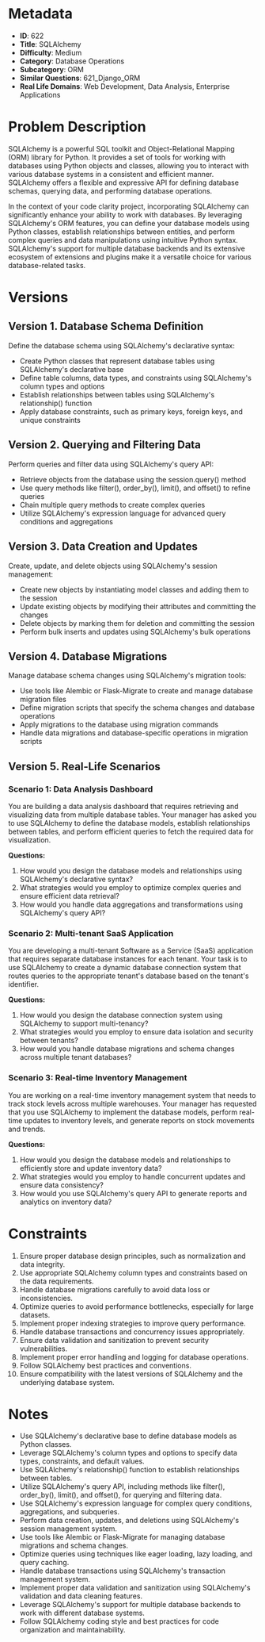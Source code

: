 # Metadata

- **ID**: 622
- **Title**: SQLAlchemy
- **Difficulty**: Medium
- **Category**: Database Operations
- **Subcategory**: ORM
- **Similar Questions**: 621_Django_ORM
- **Real Life Domains**: Web Development, Data Analysis, Enterprise Applications

# Problem Description

SQLAlchemy is a powerful SQL toolkit and Object-Relational Mapping (ORM) library for Python. It provides a set of tools for working with databases using Python objects and classes, allowing you to interact with various database systems in a consistent and efficient manner. SQLAlchemy offers a flexible and expressive API for defining database schemas, querying data, and performing database operations.

In the context of your code clarity project, incorporating SQLAlchemy can significantly enhance your ability to work with databases. By leveraging SQLAlchemy's ORM features, you can define your database models using Python classes, establish relationships between entities, and perform complex queries and data manipulations using intuitive Python syntax. SQLAlchemy's support for multiple database backends and its extensive ecosystem of extensions and plugins make it a versatile choice for various database-related tasks.

# Versions

## Version 1. Database Schema Definition

Define the database schema using SQLAlchemy's declarative syntax:

- Create Python classes that represent database tables using SQLAlchemy's declarative base
- Define table columns, data types, and constraints using SQLAlchemy's column types and options
- Establish relationships between tables using SQLAlchemy's relationship() function
- Apply database constraints, such as primary keys, foreign keys, and unique constraints

## Version 2. Querying and Filtering Data

Perform queries and filter data using SQLAlchemy's query API:

- Retrieve objects from the database using the session.query() method
- Use query methods like filter(), order_by(), limit(), and offset() to refine queries
- Chain multiple query methods to create complex queries
- Utilize SQLAlchemy's expression language for advanced query conditions and aggregations

## Version 3. Data Creation and Updates

Create, update, and delete objects using SQLAlchemy's session management:

- Create new objects by instantiating model classes and adding them to the session
- Update existing objects by modifying their attributes and committing the changes
- Delete objects by marking them for deletion and committing the session
- Perform bulk inserts and updates using SQLAlchemy's bulk operations

## Version 4. Database Migrations

Manage database schema changes using SQLAlchemy's migration tools:

- Use tools like Alembic or Flask-Migrate to create and manage database migration files
- Define migration scripts that specify the schema changes and database operations
- Apply migrations to the database using migration commands
- Handle data migrations and database-specific operations in migration scripts

## Version 5. Real-Life Scenarios

### Scenario 1: Data Analysis Dashboard

You are building a data analysis dashboard that requires retrieving and visualizing data from multiple database tables. Your manager has asked you to use SQLAlchemy to define the database models, establish relationships between tables, and perform efficient queries to fetch the required data for visualization.

**Questions:**
1. How would you design the database models and relationships using SQLAlchemy's declarative syntax?
2. What strategies would you employ to optimize complex queries and ensure efficient data retrieval?
3. How would you handle data aggregations and transformations using SQLAlchemy's query API?

### Scenario 2: Multi-tenant SaaS Application

You are developing a multi-tenant Software as a Service (SaaS) application that requires separate database instances for each tenant. Your task is to use SQLAlchemy to create a dynamic database connection system that routes queries to the appropriate tenant's database based on the tenant's identifier.

**Questions:**
1. How would you design the database connection system using SQLAlchemy to support multi-tenancy?
2. What strategies would you employ to ensure data isolation and security between tenants?
3. How would you handle database migrations and schema changes across multiple tenant databases?

### Scenario 3: Real-time Inventory Management

You are working on a real-time inventory management system that needs to track stock levels across multiple warehouses. Your manager has requested that you use SQLAlchemy to implement the database models, perform real-time updates to inventory levels, and generate reports on stock movements and trends.

**Questions:**
1. How would you design the database models and relationships to efficiently store and update inventory data?
2. What strategies would you employ to handle concurrent updates and ensure data consistency?
3. How would you use SQLAlchemy's query API to generate reports and analytics on inventory data?

# Constraints

1. Ensure proper database design principles, such as normalization and data integrity.
2. Use appropriate SQLAlchemy column types and constraints based on the data requirements.
3. Handle database migrations carefully to avoid data loss or inconsistencies.
4. Optimize queries to avoid performance bottlenecks, especially for large datasets.
5. Implement proper indexing strategies to improve query performance.
6. Handle database transactions and concurrency issues appropriately.
7. Ensure data validation and sanitization to prevent security vulnerabilities.
8. Implement proper error handling and logging for database operations.
9. Follow SQLAlchemy best practices and conventions.
10. Ensure compatibility with the latest versions of SQLAlchemy and the underlying database system.

# Notes

- Use SQLAlchemy's declarative base to define database models as Python classes.
- Leverage SQLAlchemy's column types and options to specify data types, constraints, and default values.
- Use SQLAlchemy's relationship() function to establish relationships between tables.
- Utilize SQLAlchemy's query API, including methods like filter(), order_by(), limit(), and offset(), for querying and filtering data.
- Use SQLAlchemy's expression language for complex query conditions, aggregations, and subqueries.
- Perform data creation, updates, and deletions using SQLAlchemy's session management system.
- Use tools like Alembic or Flask-Migrate for managing database migrations and schema changes.
- Optimize queries using techniques like eager loading, lazy loading, and query caching.
- Handle database transactions using SQLAlchemy's transaction management system.
- Implement proper data validation and sanitization using SQLAlchemy's validation and data cleaning features.
- Leverage SQLAlchemy's support for multiple database backends to work with different database systems.
- Follow SQLAlchemy coding style and best practices for code organization and maintainability.
